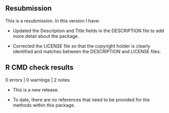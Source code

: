 ## Resubmission
This is a resubmission. In this version I have:

* Updated the Description and Title fields in the DESCRIPTION file to add more detail about the package.

* Corrected the LICENSE file so that the copyright holder is clearly identified and matches between the DESCRIPTION and LICENSE files.


## R CMD check results

0 errors | 0 warnings | 2 notes

* This is a new release. 

* To date, there are no references that need to be provided for the methods within this package.


